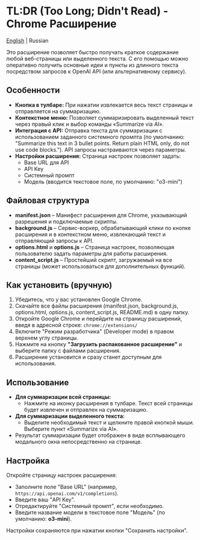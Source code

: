 # TL:DR (Too Long; Didn't Read) - Chrome Расширение

[English](README.md)  | Russian  

Это расширение позволяет быстро получать краткое содержание любой веб-страницы или выделенного текста. С его помощью можно оперативно получить основные идеи и пункты из длинного текста посредством запросов к OpenAI API (или альтернативному сервису).

## Особенности

- **Кнопка в тулбаре:** При нажатии извлекается весь текст страницы и отправляется на суммаризацию.
- **Контекстное меню:** Позволяет суммаризировать выделенный текст через правый клик и выбор команды «Summarize via AI».
- **Интеграция с API:** Отправка текста для суммаризации с использованием заданного системного промпта (по умолчанию: "Summarize this text in 3 bullet points. Return plain HTML only, do not use code blocks."). API запросы настраиваются через параметры.
- **Настройки расширения:** Страница настроек позволяет задать:
  - Base URL для API
  - API Key
  - Системный промпт
  - Модель (вводится текстовое поле, по умолчанию: "o3-mini")

## Файловая структура

- **manifest.json** – Манифест расширения для Chrome, указывающий разрешения и подключаемые скрипты.
- **background.js** – Сервис-воркер, обрабатывающий клики по кнопке расширения и в контекстном меню, извлекающий текст и отправляющий запросы к API.
- **options.html** и **options.js** – Страница настроек, позволяющая пользователю задать параметры для работы расширения.
- **content_script.js** – Простейший скрипт, загружаемый на все страницы (может использоваться для дополнительных функций).

## Как установить (вручную)

1. Убедитесь, что у вас установлен Google Chrome.
2. Скачайте все файлы расширения (manifest.json, background.js, options.html, options.js, content_script.js, README.md) в одну папку.
3. Откройте Google Chrome и перейдите на страницу расширений, введя в адресной строке: `chrome://extensions/`
4. Включите "Режим разработчика" (Developer mode) в правом верхнем углу страницы.
5. Нажмите на кнопку **"Загрузить распакованное расширение"** и выберите папку с файлами расширения.
6. Расширение установится и сразу станет доступным для использования.

## Использование

- **Для суммаризации всей страницы:**
  - Нажмите на иконку расширения в тулбаре. Текст всей страницы будет извлечен и отправлен на суммаризацию.
- **Для суммаризации выделенного текста:**
  - Выделите необходимый текст и щелкните правой кнопкой мыши. Выберите пункт «Summarize via AI».
- Результат суммаризации будет отображен в виде всплывающего модального окна непосредственно на странице.

## Настройка

Откройте страницу настроек расширения:
- Заполните поле "Base URL" (например, `https://api.openai.com/v1/completions`).
- Введите ваш "API Key".
- Отредактируйте "Системный промпт", если необходимо.
- Введите название модели в текстовое поле "Модель" (по умолчанию: **o3-mini**).

Настройки сохраняются при нажатии кнопки "Сохранить настройки".
